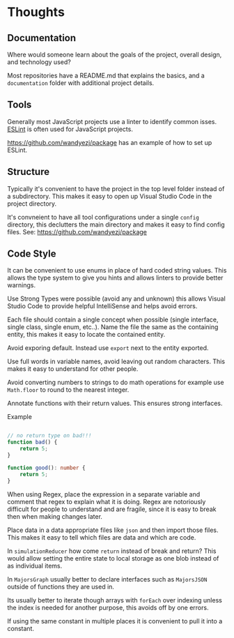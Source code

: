 # Thoughts

## Documentation

Where would someone learn about the goals of the project, overall design, and technology used?

Most repositories have a README.md that explains the basics, and a `documentation` folder with additional project details.

## Tools

Generally most JavaScript projects use a linter to identify common isses. [ESLint](https://eslint.org/) is often used for JavaScript projects.

https://github.com/wandyezj/package has an example of how to set up ESLint.

## Structure

Typically it's convenient to have the project in the top level folder instead of a subdirectory. This makes it easy to open up Visual Studio Code in the project directory.

It's convneient to have all tool configurations under a single `config` directory, this declutters the main directory and makes it easy to find config files. See: https://github.com/wandyezj/package

## Code Style

It can be convenient to use enums in place of hard coded string values. This allows the type system to give you hints and allows linters to provide better warnings.

Use Strong Types were possible (avoid any and unknown) this allows Visual Studio Code to provide helpful IntelliSense and helps avoid errors.

Each file should contain a single concept when possible (single interface, single class, single enum, etc..). Name the file the same as the containing entity, this makes it easy to locate the contained entity.

Avoid exporing default. Instead use `export` next to the entity exported.

Use full words in variable names, avoid leaving out random characters. This makes it easy to understand for other people.

Avoid converting numbers to strings to do math operations for example use `Math.floor` to round to the nearest integer.

Annotate functions with their return values. This ensures strong interfaces.

Example

```typescript

// no return type on bad!!!
function bad() {
    return 5;
}

function good(): number {
    return 5;
}

```

When using Regex, place the expression in a separate variable and comment that regex to explain what it is doing. Regex are notoriously difficult for people to understand and are fragile, since it is easy to break then when making changes later.

Place data in a data appropriate files like `json` and then import those files. This makes it easy to tell which files are data and which are code.

In `simulationReducer` how come `return` instead of break and return? This would allow setting the entire state to local storage as one blob instead of as individual items.

In `MajorsGraph` usually better to declare interfaces such as `MajorsJSON` outside of functions they are used in.

Its usually better to iterate though arrays with `forEach` over indexing unless the index is needed for another purpose, this avoids off by one errors.

If using the same constant in multiple places it is convenient to pull it into a constant.

